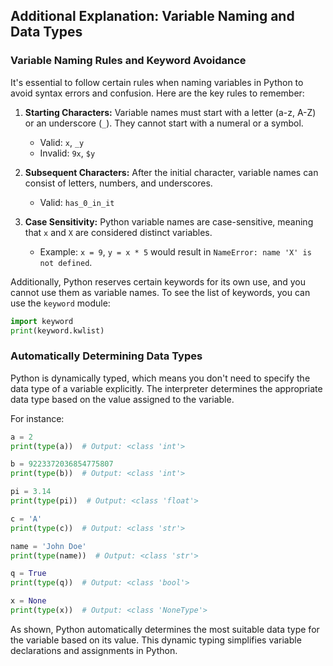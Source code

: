 ## Additional Explanation: Variable Naming and Data Types

### Variable Naming Rules and Keyword Avoidance

It's essential to follow certain rules when naming variables in Python to avoid syntax errors and confusion. Here are the key rules to remember:

1. **Starting Characters:** Variable names must start with a letter (a-z, A-Z) or an underscore (`_`). They cannot start with a numeral or a symbol.
   - Valid: `x`, `_y`
   - Invalid: `9x`, `$y`

2. **Subsequent Characters:** After the initial character, variable names can consist of letters, numbers, and underscores.
   - Valid: `has_0_in_it`

3. **Case Sensitivity:** Python variable names are case-sensitive, meaning that `x` and `X` are considered distinct variables.
   - Example: `x = 9`, `y = x * 5` would result in `NameError: name 'X' is not defined`.

Additionally, Python reserves certain keywords for its own use, and you cannot use them as variable names. To see the list of keywords, you can use the `keyword` module:

```python
import keyword
print(keyword.kwlist)
```

### Automatically Determining Data Types

Python is dynamically typed, which means you don't need to specify the data type of a variable explicitly. The interpreter determines the appropriate data type based on the value assigned to the variable.

For instance:

```python
a = 2
print(type(a))  # Output: <class 'int'>

b = 9223372036854775807
print(type(b))  # Output: <class 'int'>

pi = 3.14
print(type(pi))  # Output: <class 'float'>

c = 'A'
print(type(c))  # Output: <class 'str'>

name = 'John Doe'
print(type(name))  # Output: <class 'str'>

q = True
print(type(q))  # Output: <class 'bool'>

x = None
print(type(x))  # Output: <class 'NoneType'>
```

As shown, Python automatically determines the most suitable data type for the variable based on its value. This dynamic typing simplifies variable declarations and assignments in Python.